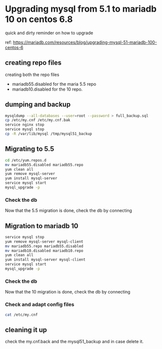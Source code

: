 # Upgrading mysql from 5.1 to mariadb 10 on centos 6.8 #
quick and dirty reminder on how to upgrade

ref: https://mariadb.com/resources/blog/upgrading-mysql-51-mariadb-100-centos-6

## creating repo files
creating both the repo files 
* mariadb55.disabled for the maria 5.5 repo
* mariadb10.disabled for the 10 repo.

## dumping and backup

```sh
mysqldump --all-databases --user=root --password > full_backup.sql
cp /etc/my.cnf /etc/my.cnf.bak
service nginx stop
service mysql stop
cp -R /var/lib/mysql /tmp/mysql51_backup
```
## Migrating to 5.5
```sh
cd /etc/yum.repos.d
mv mariadb55.disabled mariadb55.repo
yum clean all
yum remove mysql-server
yum install mysql-server
service mysql start
mysql_upgrade -p
```

### Check the db
Now that the 5.5 migration is done, check the db by connecting 

## Migration to mariadb 10

```sh
service mysql stop
yum remove mysql-server mysql-client
mv mariadb55.repo mariadb55.disabled
mv mariadb10.disabled mariadb10.repo
yum clean all
yum install mysql-server mysql-client
service mysql start
mysql_upgrade -p
```

### Check the db
Now that the 10 migration is done, check the db by connecting 

### Check and adapt config files
```sh
cat /etc/my.cnf
```

## cleaning it up 
check the my.cnf.back and the mysql51_backup and in case delete it.